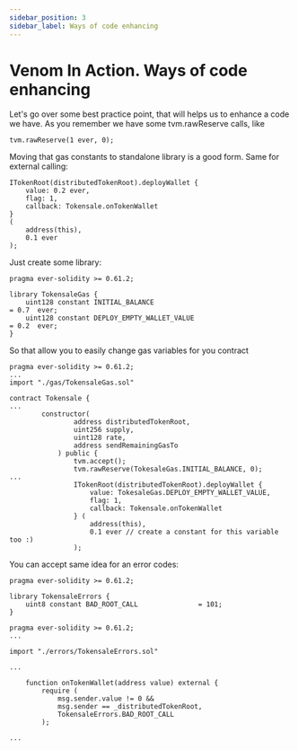 ```yaml
---
sidebar_position: 3
sidebar_label: Ways of code enhancing
---
```


# Venom In Action. Ways of code enhancing

Let's go over some best practice point, that will helps us to enhance a code we have. As you remember we have some tvm.rawReserve calls, like

```solidity
tvm.rawReserve(1 ever, 0);
```

Moving that gas constants to standalone library is a good form. Same for external calling:

```solidity
ITokenRoot(distributedTokenRoot).deployWallet {
    value: 0.2 ever,
    flag: 1,
    callback: Tokensale.onTokenWallet
}
(
    address(this),
    0.1 ever
);
```

Just create some library:

```solidity title="TokensaleGas.sol" lineNumbers="true"
pragma ever-solidity >= 0.61.2;

library TokensaleGas {
    uint128 constant INITIAL_BALANCE                                  = 0.7  ever;
    uint128 constant DEPLOY_EMPTY_WALLET_VALUE                        = 0.2  ever;
}
```

So that allow you to easily change gas variables for you contract

```solidity title="Tokensale.sol" lineNumbers="true"
pragma ever-solidity >= 0.61.2;
...
import "./gas/TokensaleGas.sol"

contract Tokensale {
...
        constructor(
                address distributedTokenRoot,
                uint256 supply,
                uint128 rate,
                address sendRemainingGasTo
            ) public {
                tvm.accept();
                tvm.rawReserve(TokesaleGas.INITIAL_BALANCE, 0);
...
                ITokenRoot(distributedTokenRoot).deployWallet {
                    value: TokesaleGas.DEPLOY_EMPTY_WALLET_VALUE,
                    flag: 1,
                    callback: Tokensale.onTokenWallet
                } (
                    address(this),
                    0.1 ever // create a constant for this variable too :)
                );
```

You can accept same idea for an error codes:

```solidity title="TokensaleErrors.sol" lineNumbers="true"
pragma ever-solidity >= 0.61.2;

library TokensaleErrors {
    uint8 constant BAD_ROOT_CALL               = 101;
}
```

```solidity title="Tokensale.sol" lineNumbers="true"
pragma ever-solidity >= 0.61.2;
...

import "./errors/TokensaleErrors.sol"

...

    function onTokenWallet(address value) external {
        require (
            msg.sender.value != 0 &&
            msg.sender == _distributedTokenRoot,
            TokensaleErrors.BAD_ROOT_CALL
        );

...
```
